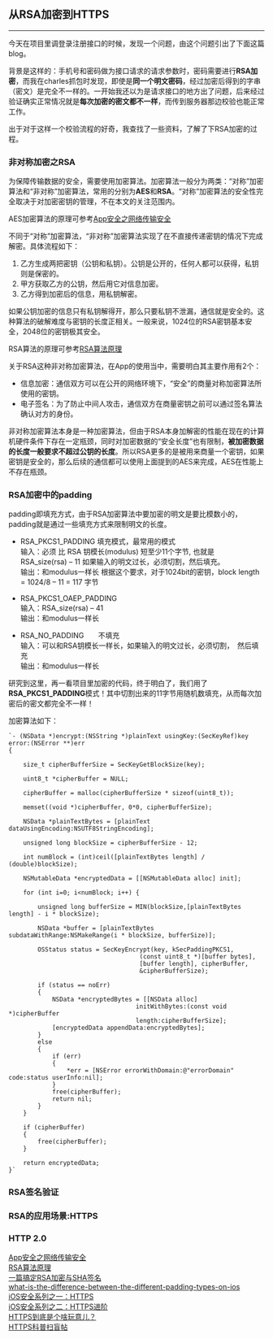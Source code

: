 从RSA加密到HTTPS
---  
---  
今天在项目里调登录注册接口的时候，发现一个问题，由这个问题引出了下面这篇blog。  

背景是这样的：手机号和密码做为接口请求的请求参数时，密码需要进行**RSA加密**，而我在charles抓包时发现，即使是**同一个明文密码**，经过加密后得到的字串（密文）是完全不一样的。一开始我还以为是请求接口的地方出了问题，后来经过验证确实正常情况就是**每次加密的密文都不一样**，而传到服务器那边校验也能正常工作。  

出于对于这样一个校验流程的好奇，我查找了一些资料，了解了下RSA加密的过程。  

### 非对称加密之RSA  
为保障传输数据的安全，需要使用加密算法。加密算法一般分为两类：“对称”加密算法和“非对称”加密算法，常用的分别为**AES**和**RSA**。“对称”加密算法的安全性完全取决于对加密密钥的管理，不在本文的关注范围内。

AES加密算法的原理可参考[App安全之网络传输安全](http://mrpeak.cn/blog/encrypt/)  

不同于“对称”加密算法，“非对称”加密算法实现了在不直接传递密钥的情况下完成解密。具体流程如下：

1. 乙方生成两把密钥（公钥和私钥）。公钥是公开的，任何人都可以获得，私钥则是保密的。
2. 甲方获取乙方的公钥，然后用它对信息加密。
3. 乙方得到加密后的信息，用私钥解密。

如果公钥加密的信息只有私钥解得开，那么只要私钥不泄漏，通信就是安全的。这种算法的破解难度与密钥的长度正相关。一般来说，1024位的RSA密钥基本安全，2048位的密钥极其安全。

RSA算法的原理可参考[RSA算法原理](http://www.ruanyifeng.com/blog/2013/06/rsa_algorithm_part_one.html)

关于RSA这种非对称加密算法，在App的使用当中，需要明白其主要作用有2个：

- 信息加密：通信双方可以在公开的网络环境下，“安全”的商量对称加密算法所使用的密钥。
- 电子签名：为了防止中间人攻击，通信双方在商量密钥之前可以通过签名算法确认对方的身份。

非对称加密算法本身是一种加密算法，但由于RSA本身加解密的性能在现在的计算机硬件条件下存在一定瓶颈，同时对加密数据的“安全长度”也有限制，**被加密数据的长度一般要求不超过公钥的长度**。所以RSA更多的是被用来商量一个密钥，如果密钥是安全的，那么后续的通信都可以使用上面提到的AES来完成，AES在性能上不存在瓶颈。

### RSA加密中的padding
padding即填充方式，由于RSA加密算法中要加密的明文是要比模数小的，padding就是通过一些填充方式来限制明文的长度。

- RSA_PKCS1_PADDING 填充模式，最常用的模式  
输入：必须 比 RSA 钥模长(modulus) 短至少11个字节, 也就是　RSA_size(rsa) – 11 如果输入的明文过长，必须切割，然后填充。  
输出：和modulus一样长
根据这个要求，对于1024bit的密钥，block length = 1024/8 – 11 = 117 字节

- RSA_PKCS1_OAEP_PADDING  
输入：RSA_size(rsa) – 41  
输出：和modulus一样长

- RSA_NO_PADDING　　不填充  
输入：可以和RSA钥模长一样长，如果输入的明文过长，必须切割，　然后填充  
输出：和modulus一样长  

研究到这里，再一看项目里加密的代码，终于明白了，我们用了**RSA_PKCS1_PADDING**模式！其中切割出来的11字节用随机数填充，从而每次加密后的密文都完全不一样！  

加密算法如下：  

    `- (NSData *)encrypt:(NSString *)plainText usingKey:(SecKeyRef)key error:(NSError **)err
    {

        size_t cipherBufferSize = SecKeyGetBlockSize(key);

        uint8_t *cipherBuffer = NULL;

        cipherBuffer = malloc(cipherBufferSize * sizeof(uint8_t));

        memset((void *)cipherBuffer, 0*0, cipherBufferSize);

        NSData *plainTextBytes = [plainText dataUsingEncoding:NSUTF8StringEncoding];

        unsigned long blockSize = cipherBufferSize - 12;

        int numBlock = (int)ceil([plainTextBytes length] / (double)blockSize);

        NSMutableData *encryptedData = [[NSMutableData alloc] init];

        for (int i=0; i<numBlock; i++) {

            unsigned long bufferSize = MIN(blockSize,[plainTextBytes length] - i * blockSize);

            NSData *buffer = [plainTextBytes subdataWithRange:NSMakeRange(i * blockSize, bufferSize)];

            OSStatus status = SecKeyEncrypt(key, kSecPaddingPKCS1,
                                        (const uint8_t *)[buffer bytes],
                                        [buffer length], cipherBuffer,
                                        &cipherBufferSize);

            if (status == noErr)
            {
                NSData *encryptedBytes = [[NSData alloc]
                                       initWithBytes:(const void *)cipherBuffer
                                       length:cipherBufferSize];
                [encryptedData appendData:encryptedBytes];
            }
            else
            {
                if (err)
                {
                    *err = [NSError errorWithDomain:@"errorDomain" code:status userInfo:nil];
                }
                free(cipherBuffer);
                return nil;
            }
        }

        if (cipherBuffer)
        {
            free(cipherBuffer);
        }

        return encryptedData;
    }`


### RSA签名验证  
### RSA的应用场景:HTTPS  
### HTTP 2.0  

[App安全之网络传输安全](http://mrpeak.cn/blog/encrypt/)  
[RSA算法原理](http://www.ruanyifeng.com/blog/2013/06/rsa_algorithm_part_one.html)  
[一篇搞定RSA加密与SHA签名](http://www.kgc.cn/bbs/post/29886.shtml)  
[what-is-the-difference-between-the-different-padding-types-on-ios](http://stackoverflow.com/questions/5054036/what-is-the-difference-between-the-different-padding-types-on-ios)  
[iOS安全系列之一：HTTPS](http://www.oncenote.com/2014/10/21/Security-1-HTTPS/)  
[iOS安全系列之二：HTTPS进阶](http://www.oncenote.com/2015/09/16/Security-2-HTTPS2/)  
[HTTPS到底是个啥玩意儿？](https://mp.weixin.qq.com/s?__biz=MzA3MDExNzcyNA==&mid=402053009&idx=1&sn=ea531fc21a07d33f8a0408e5206c60f3)  
[HTTPS科普扫盲帖](https://segmentfault.com/a/1190000004523659?f=tt&hmsr=toutiao.io&utm_medium=toutiao.io&utm_source=toutiao.io)
